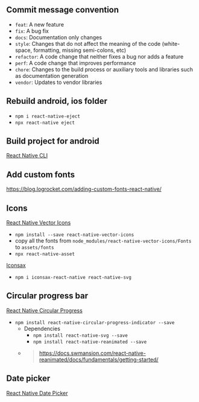 ## Commit message convention
-   `feat`: A new feature
-   `fix`: A bug fix
-   `docs`: Documentation only changes
-   `style`: Changes that do not affect the meaning of the code (white-space, formatting, missing semi-colons, etc)
-   `refactor`: A code change that neither fixes a bug nor adds a feature
-   `perf`: A code change that improves performance
-   `chore`: Changes to the build process or auxiliary tools and libraries such as documentation generation
-   `vendor`: Updates to vendor libraries

## Rebuild android, ios folder
-   `npm i react-native-eject`
-   `npx react-native eject`

## Build project for android
[React Native CLI]('https://sharecs.net/tao-file-apk-react-native-build-apk-file.html')

## Add custom fonts
https://blog.logrocket.com/adding-custom-fonts-react-native/

## Icons
[React Native Vector Icons]('https://oblador.github.io/react-native-vector-icons/')
-   `npm install --save react-native-vector-icons`
-   copy all the fonts from `node_modules/react-native-vector-icons/Fonts` to `assets/fonts`
-   `npx react-native-asset` 

[Iconsax]('https://www.npmjs.com/package/iconsax-react-native)
-   `npm i iconsax-react-native react-native-svg`

## Circular progress bar
[React Native Circular Progress]('https://github.com/nithinpp69/react-native-circular-progress-indicator')
-   `npm install react-native-circular-progress-indicator --save`
    -   Dependencies
        -   `npm install react-native-svg --save`
        -   `npm install react-native-reanimated --save`
    -   > https://docs.swmansion.com/react-native-reanimated/docs/fundamentals/getting-started/

## Date picker 
[React Native Date Picker]('https://github.com/henninghall/react-native-date-picker?tab=readme-ov-file#modal')
